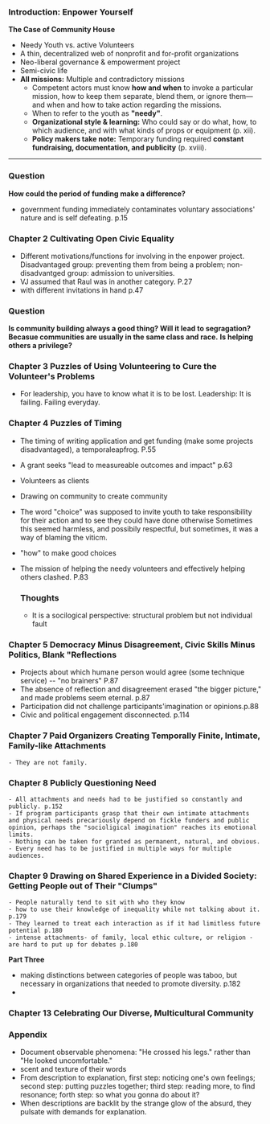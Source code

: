 
### Introduction: Enpower Yourself 
**The Case of Community House**  
- Needy Youth vs. active Volunteers
- A thin, decentralized web of nonprofit and for-profit organizations  
- Neo-liberal governance & empowerment project  
- Semi-civic life
- **All missions:** Multiple and contradictory missions  
  - Competent actors must know **how and when** to invoke a particular mission, how to keep them separate, blend them, or ignore them—and when and how to take action regarding the missions.  
  - When to refer to the youth as **"needy"**.  
  - **Organizational style & learning:** Who could say or do what, how, to which audience, and with what kinds of props or equipment (p. xii).  
  - **Policy makers take note:** Temporary funding required **constant fundraising, documentation, and publicity** (p. xviii).  

---

### **Question**  
**How could the period of funding make a difference?**  

- government funding immediately contaminates voluntary associations' nature and is self defeating. p.15
  
### Chapter 2 Cultivating Open Civic Equality
- Different motivations/functions for involving in the enpower project. Disadvantaged group: preventing them from being a problem; non-disadvantged group: admission to universities.
- VJ assumed that Raul was in another category. P.27
- with different invitations in hand p.47 

### **Question**  
**Is community building always a good thing? Will it lead to segragation? Becasue communities are usually in the same class and race.**
**Is helping others a privilege?**

### Chapter 3 Puzzles of Using Volunteering to Cure the Volunteer's Problems 
- For leadership, you have to know what it is to be lost. Leadership: It is failing. Failing everyday.  

### Chapter 4 Puzzles of Timing 
- The timing of writing application and get funding (make some projects disadvantaged), a temporaleapfrog. P.55
- A grant seeks "lead to measureable outcomes and impact" p.63
- Volunteers as clients
- Drawing on community to create community
- The word "choice" was supposed to invite youth to take responsibility for their action and to see they could have done otherwise
  Sometimes this seemed harmless, and possibily respectful, but sometimes, it was a way of blaming the viticm.
- "how" to make good choices
- The mission of helping the needy volunteers and effectively helping others clashed. P.83

   ### **Thoughts**
  - It is a socilogical perspective: structural problem but not individual fault
 
### Chapter 5 Democracy Minus Disagreement, Civic Skills Minus Politics, Blank "Reflections
  - Projects about which humane person would agree (some technique service) -- "no brainers" P.87
  - The absence of reflection and disagreement erased "the bigger picture," and made problems seem eternal. p.87
  - Participation did not challenge participants'imagination or opinions.p.88
  - Civic and political engagement disconnected. p.114

### Chapter 7 Paid Organizers Creating Temporally Finite, Intimate, Family-like Attachments
    - They are not family.

### Chapter 8 Publicly Questioning Need
    - All attachments and needs had to be justified so constantly and publicly. p.152
    - If program participants grasp that their own intimate attachments and physical needs precariously depend on fickle funders and public 
    opinion, perhaps the "socioligical imagination" reaches its emotional limits. 
    - Nothing can be taken for granted as permanent, natural, and obvious.
    - Every need has to be justified in multiple ways for multiple audiences. 
    
  ### Chapter 9 Drawing on Shared Experience in a Divided Society: Getting People out of Their "Clumps"
    - People naturally tend to sit with who they know 
    - how to use their knowledge of inequality while not talking about it. p.179
    - They learned to treat each interaction as if it had limitless future potential p.180
    - intense attachments- of family, local ethic culture, or religion - are hard to put up for debates p.180

  **Part Three**
  - making distinctions between categories of people was taboo, but necessary in organizations that needed to promote diversity. p.182
  - 
  ### Chapter 13 Celebrating Our Diverse, Multicultural Community 
  
     
  ### Appendix 
  - Document observable phenomena: "He crossed his legs." rather than "He looked uncomfortable."
  - scent and texture of their words
  - From description to explanation, first step: noticing one's own feelings; second step: putting puzzles together; third step: reading more, to
    find resonance; forth step: so what you gonna do about it? 
  - When descriptions are backlit by the strange glow of the absurd, they pulsate with demands for explanation. 
